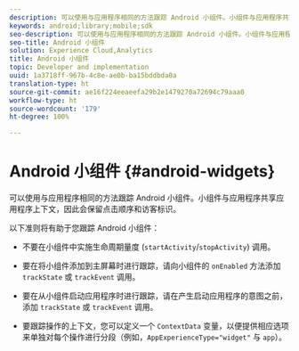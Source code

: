 ```yaml
---
description: 可以使用与应用程序相同的方法跟踪 Android 小组件。小组件与应用程序共享应用程序上下文，因此会保留点击顺序和访客标识。
keywords: android;library;mobile;sdk
seo-description: 可以使用与应用程序相同的方法跟踪 Android 小组件。小组件与应用程序共享应用程序上下文，因此会保留点击顺序和访客标识。
seo-title: Android 小组件
solution: Experience Cloud,Analytics
title: Android 小组件
topic: Developer and implementation
uuid: 1a3718ff-967b-4c8e-ae0b-ba15bddbda0a
translation-type: ht
source-git-commit: ae16f224eeaeefa29b2e1479270a72694c79aaa0
workflow-type: ht
source-wordcount: '179'
ht-degree: 100%

---
```



# Android 小组件 {#android-widgets}

可以使用与应用程序相同的方法跟踪 Android 小组件。小组件与应用程序共享应用程序上下文，因此会保留点击顺序和访客标识。

以下准则将有助于您跟踪 Android 小组件：

* 不要在小组件中实施生命周期量度 (`startActivity`/`stopActivity`) 调用。

* 要在将小组件添加到主屏幕时进行跟踪，请向小组件的 `onEnabled` 方法添加 `trackState` 或 `trackEvent` 调用。

* 要在从小组件启动应用程序时进行跟踪，请在产生启动应用程序的意图之前，添加 `trackState` 或 `trackEvent` 调用。

* 要跟踪操作的上下文，您可以定义一个 `ContextData` 变量，以便提供相应选项来单独对每个操作进行分段（例如，`AppExperienceType="widget"` 与 `app`）。

